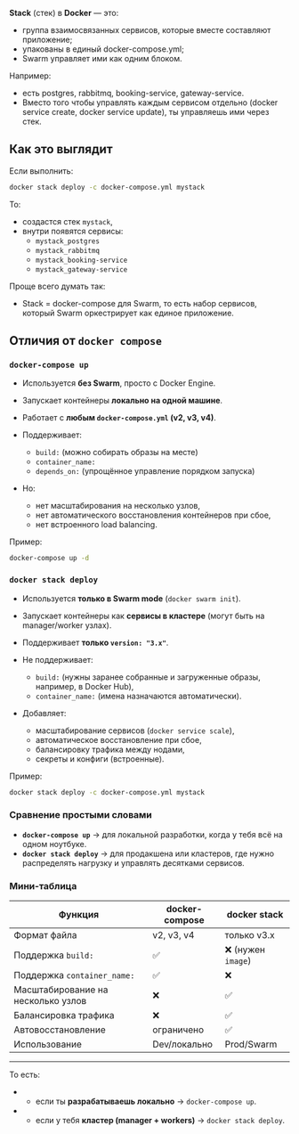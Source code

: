 **Stack** (стек) в **Docker** — это:
- группа взаимосвязанных сервисов, которые вместе составляют приложение;
- упакованы в единый docker-compose.yml;
- Swarm управляет ими как одним блоком.

Например:
- есть postgres, rabbitmq, booking-service, gateway-service.
- Вместо того чтобы управлять каждым сервисом отдельно (docker service create, docker service update), ты управляешь ими через стек.

## Как это выглядит
Если выполнить:
```bash
docker stack deploy -c docker-compose.yml mystack
```

То:
- создастся стек `mystack`,
- внутри появятся сервисы:
    - `mystack_postgres`
    - `mystack_rabbitmq`
    - `mystack_booking-service`
    - `mystack_gateway-service` 

Проще всего думать так:
- Stack = docker-compose для Swarm, то есть набор сервисов, который Swarm оркестрирует как единое приложение.

## Отличия от `docker compose`
### `docker-compose up`

* Используется **без Swarm**, просто с Docker Engine.
* Запускает контейнеры **локально на одной машине**.
* Работает с **любым `docker-compose.yml` (v2, v3, v4)**.
* Поддерживает:

  * `build:` (можно собирать образы на месте)
  * `container_name:`
  * `depends_on:` (упрощённое управление порядком запуска)
* Но:

  * нет масштабирования на несколько узлов,
  * нет автоматического восстановления контейнеров при сбое,
  * нет встроенного load balancing.

Пример:

```bash
docker-compose up -d
```

###  `docker stack deploy`

* Используется **только в Swarm mode** (`docker swarm init`).
* Запускает контейнеры как **сервисы в кластере** (могут быть на manager/worker узлах).
* Поддерживает **только `version: "3.x"`**.
* Не поддерживает:

  * `build:` (нужны заранее собранные и загруженные образы, например, в Docker Hub),
  * `container_name:` (имена назначаются автоматически).
* Добавляет:

  * масштабирование сервисов (`docker service scale`),
  * автоматическое восстановление при сбое,
  * балансировку трафика между нодами,
  * секреты и конфиги (встроенные).

Пример:

```bash
docker stack deploy -c docker-compose.yml mystack
```

### Сравнение простыми словами

* **`docker-compose up`** → для локальной разработки, когда у тебя всё на одном ноутбуке.
* **`docker stack deploy`** → для продакшена или кластеров, где нужно распределять нагрузку и управлять десятками сервисов.

### Мини-таблица

| Функция                            | docker-compose | docker stack      |
| ---------------------------------- | -------------- | ----------------- |
| Формат файла                       | v2, v3, v4     | только v3.x       |
| Поддержка `build:`                 | ✅              | ❌ (нужен `image`) |
| Поддержка `container_name:`        | ✅              | ❌                 |
| Масштабирование на несколько узлов | ❌              | ✅                 |
| Балансировка трафика               | ❌              | ✅                 |
| Автовосстановление                 | ограничено     | ✅                 |
| Использование                      | Dev/локально   | Prod/Swarm        |

---

То есть:
- * если ты **разрабатываешь локально** → `docker-compose up`.
- * если у тебя **кластер (manager + workers)** → `docker stack deploy`.